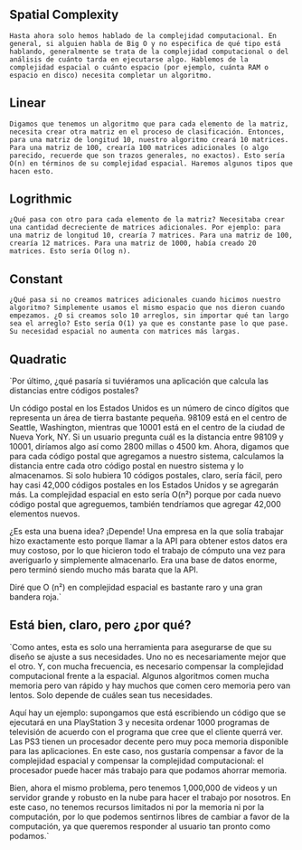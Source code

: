## Spatial Complexity

`Hasta ahora solo hemos hablado de la complejidad computacional. En general, si alguien habla de Big O y no especifica de qué tipo está hablando, generalmente se trata de la complejidad computacional o del análisis de cuánto tarda en ejecutarse algo. Hablemos de la complejidad espacial o cuánto espacio (por ejemplo, cuánta RAM o espacio en disco) necesita completar un algoritmo.`

## Linear

`Digamos que tenemos un algoritmo que para cada elemento de la matriz, necesita crear otra matriz en el proceso de clasificación. Entonces, para una matriz de longitud 10, nuestro algoritmo creará 10 matrices. Para una matriz de 100, crearía 100 matrices adicionales (o algo parecido, recuerde que son trazos generales, no exactos). Esto sería O(n) en términos de su complejidad espacial. Haremos algunos tipos que hacen esto.`

## Logrithmic

`¿Qué pasa con otro para cada elemento de la matriz? Necesitaba crear una cantidad decreciente de matrices adicionales. Por ejemplo: para una matriz de longitud 10, crearía 7 matrices. Para una matriz de 100, crearía 12 matrices. Para una matriz de 1000, había creado 20 matrices. Esto sería O(log n).`

## Constant

`¿Qué pasa si no creamos matrices adicionales cuando hicimos nuestro algoritmo? Simplemente usamos el mismo espacio que nos dieron cuando empezamos. ¿O si creamos solo 10 arreglos, sin importar qué tan largo sea el arreglo? Esto sería O(1) ya que es constante pase lo que pase. Su necesidad espacial no aumenta con matrices más largas.`

## Quadratic

`Por último, ¿qué pasaría si tuviéramos una aplicación que calcula las distancias entre códigos postales?

Un código postal en los Estados Unidos es un número de cinco dígitos que representa un área de tierra bastante pequeña. 98109 está en el centro de Seattle, Washington, mientras que 10001 está en el centro de la ciudad de Nueva York, NY.
Si un usuario pregunta cuál es la distancia entre 98109 y 10001, diríamos algo así como 2800 millas o 4500 km. Ahora, digamos que para cada código postal que agregamos a nuestro sistema, calculamos la distancia entre cada otro código postal en nuestro sistema y lo almacenamos. Si solo hubiera 10 códigos postales, claro, sería fácil, pero hay casi 42,000 códigos postales en los Estados Unidos y se agregarán más. La complejidad espacial en esto sería O(n²) porque por cada nuevo código postal que agreguemos, también tendríamos que agregar 42,000 elementos nuevos.

¿Es esta una buena idea? ¡Depende! Una empresa en la que solía trabajar hizo exactamente esto porque llamar a la API para obtener estos datos era muy costoso, por lo que hicieron todo el trabajo de cómputo una vez para averiguarlo y simplemente almacenarlo. Era una base de datos enorme, pero terminó siendo mucho más barata que la API.

Diré que O (n²) en complejidad espacial es bastante raro y una gran bandera roja.`

## Está bien, claro, pero ¿por qué?

`Como antes, esta es solo una herramienta para asegurarse de que su diseño se ajuste a sus necesidades. Uno no es necesariamente mejor que el otro. Y, con mucha frecuencia, es necesario compensar la complejidad computacional frente a la espacial. Algunos algoritmos comen mucha memoria pero van rápido y hay muchos que comen cero memoria pero van lentos. Solo depende de cuáles sean tus necesidades.

Aquí hay un ejemplo: supongamos que está escribiendo un código que se ejecutará en una PlayStation 3 y necesita ordenar 1000 programas de televisión de acuerdo con el programa que cree que el cliente querrá ver. Las PS3 tienen un procesador decente pero muy poca memoria disponible para las aplicaciones. En este caso, nos gustaría compensar a favor de la complejidad espacial y compensar la complejidad computacional: el procesador puede hacer más trabajo para que podamos ahorrar memoria.

Bien, ahora el mismo problema, pero tenemos 1,000,000 de videos y un servidor grande y robusto en la nube para hacer el trabajo por nosotros. En este caso, no tenemos recursos limitados ni por la memoria ni por la computación, por lo que podemos sentirnos libres de cambiar a favor de la computación, ya que queremos responder al usuario tan pronto como podamos.`
